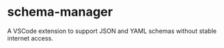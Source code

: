 # schema-manager
A VSCode extension to support JSON and YAML schemas without stable internet access.
